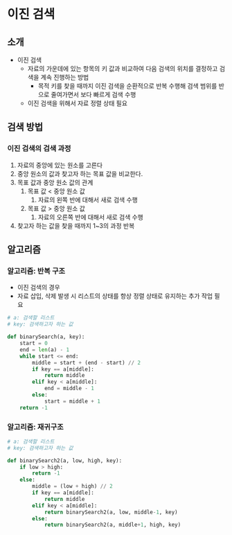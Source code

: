 # 이진 검색

## 소개

- 이진 검색
  - 자료의 가운데에 있는 항목의 키 값과 비교하여 다음 검색의 위치를 결정하고 검색을 계속 진행하는 방법
    - 목적 키를 찾을 때까지 이진 검색을 순환적으로 반복 수행해 검색 범위를 반으로 줄여가면서 보다 빠르게 검색 수행
  - 이진 검색을 위해서 자료 정렬 상태 필요

## 검색 방법

### 이진 검색의 검색 과정

1. 자료의 중앙에 있는 원소를 고른다
2. 중앙 원소의 값과 찾고자 하는 목표 값을 비교한다.
3. 목표 값과 중앙 원소 값의 관계
   1. 목표 값 < 중앙 원소 값
      1. 자료의 왼쪽 반에 대해서 새로 검색 수행
   2. 목표 값 > 중앙 원소 값
      1. 자료의 오른쪽 반에 대해서 새로 검색 수행
4. 찾고자 하는 값을 찾을 때까지 1~3의 과정 반복

## 알고리즘

### 알고리즘: 반복 구조

- 이진 검색의 경우
- 자료 삽입, 삭제 발생 시 리스트의 상태를 항상 정렬 상태로 유지하는 추가 작업 필요

~~~python
# a: 검색할 리스트
# key: 검색하고자 하는 값

def binarySearch(a, key):
    start = 0
    end = len(a) - 1
    while start <= end:
        middle = start + (end - start) // 2
        if key == a[middle]:
            return middle
        elif key < a[middle]:
            end = middle - 1
        else:
            start = middle + 1
    return -1 
~~~

### 알고리즘: 재귀구조

~~~python
# a: 검색할 리스트
# key: 검색하고자 하는 값

def binarySearch2(a, low, high, key):
    if low > high:
        return -1
    else:
        middle = (low + high) // 2
        if key == a[middle]:
            return middle
        elif key < a[middle]:
            return binarySearch2(a, low, middle-1, key)
        else:
            return binarySearch2(a, middle+1, high, key)
~~~

